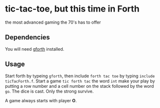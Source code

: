 # tic-tac-toe, but this time in Forth

the most advanced gaming the 70's has to offer

## Dependencies

You will need [gforth](https://www.gnu.org/software/gforth/) installed.

## Usage

Start forth by typeing `gforth`, then include `forth tac toe` by typing `include ticTacForth.f`. Start a game `tic forth tac` the word `int` make your play by putting a row number and a cell number on the stack followed by the word `go`. The dice is cast. Only the strong survive.

A game always starts with player **O**.
